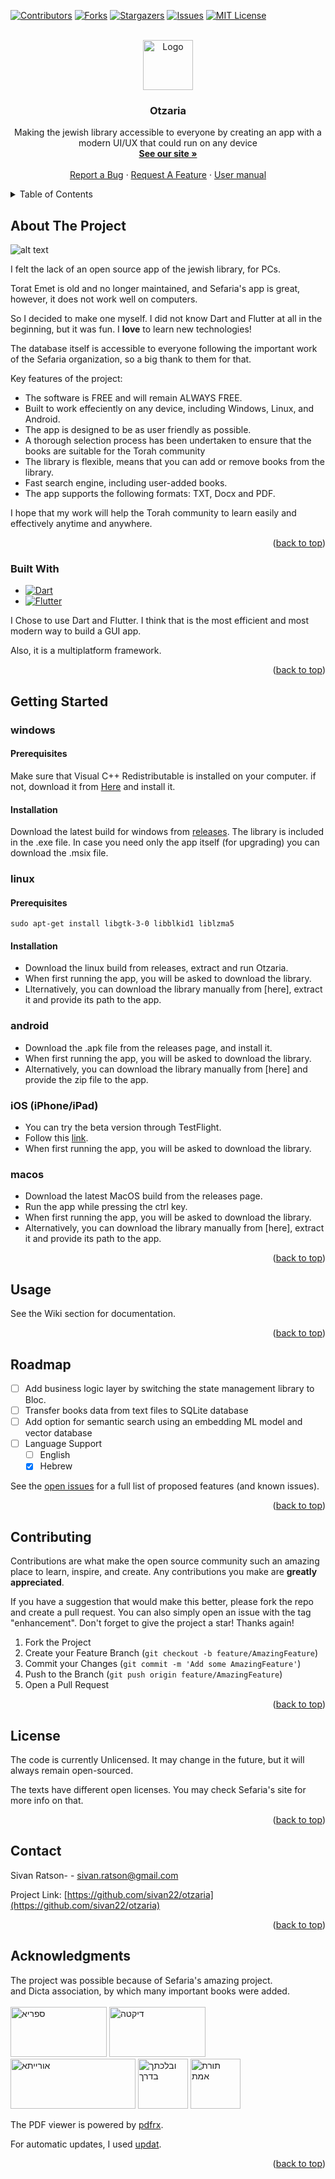
<!-- PROJECT SHIELDS -->
<!--
*** I'm using markdown "reference style" links for readability.
*** Reference links are enclosed in brackets [ ] instead of parentheses ( ).
*** See the bottom of this document for the declaration of the reference variables
*** for contributors-url, forks-url, etc. This is an optional, concise syntax you may use.
*** https://www.markdownguide.org/basic-syntax/#reference-style-links
-->
[![Contributors][contributors-shield]][contributors-url]
[![Forks][forks-shield]][forks-url]
[![Stargazers][stars-shield]][stars-url]
[![Issues][issues-shield]][issues-url]
[![MIT License][license-shield]][license-url]




<!-- PROJECT LOGO -->
<br />
<div align="center">
  <a href="https://github.com/sivan22/otzaria">
    <img src="images/logo.svg" alt="Logo" width="80" height="80">
  </a>

  <h3 align="center">Otzaria</h3>

  <p align="center">
    Making the jewish library accessible to everyone by creating an app with a modern UI/UX that could run on any device
    <br />
    <a href="https://sivan22.github.io/otzaria-download/"><strong>See our site »</strong></a>
    <br />
    <br/>  
    <a href="https://github.com/sivan22/otzaria/issues/new?labels=bug&template=bug-report---.md">Report a Bug</a>
    ·
    <a href="https://github.com/sivan22/otzaria/issues/new?labels=enhancement&template=feature-request---.md">Request A Feature</a>
    ·
    <a href="https://github.com/sivan22/otzaria/wiki">User manual</a>
  </p>
</div>



<!-- TABLE OF CONTENTS -->
<details>
  <summary>Table of Contents</summary>
  <ol>
    <li>
      <a href="#about-the-project">About The Project</a>
      <ul>
        <li><a href="#built-with">Built With</a></li>
      </ul>
    </li>
    <li>
      <a href="#getting-started">Getting Started</a>
      <ul>
        <li><a href="#prerequisites">Prerequisites</a></li>
        <li><a href="#installation">Installation</a></li>
      </ul>
    </li>
    <li><a href="#usage">Usage</a></li>
    <li><a href="#roadmap">Roadmap</a></li>
    <li><a href="#contributing">Contributing</a></li>
    <li><a href="#license">License</a></li>
    <li><a href="#contact">Contact</a></li>
    <li><a href="#acknowledgments">Acknowledgments</a></li>
  </ol>
</details>



<!-- ABOUT THE PROJECT -->
## About The Project

![alt text](image.png)

I felt the lack of an open source app of the jewish library, for PCs.


Torat Emet is old and no longer maintained, and Sefaria's app is great, however, it does not work well on computers.

So I decided to make one myself. I did not know Dart and Flutter at all in the beginning, but it was fun. I **love** to learn new technologies!

The database itself is accessible to everyone following the important work of the Sefaria organization, so a big thank to them for that.

Key features of the project:
* The software is FREE and will remain ALWAYS FREE.
* Built to work effeciently on any device, including Windows, Linux, and Android.
* The app is designed to be as user friendly as possible.
* A thorough selection process has been undertaken to ensure that the books are suitable for the Torah community
* The library is flexible, means that you can add or remove books from the library.
* Fast search engine, including user-added books.
* The app supports the following formats: TXT, Docx and PDF.

I hope that my work will help the Torah community to learn easily and effectively anytime and anywhere.

<p align="right">(<a href="#readme-top">back to top</a>)</p>



### Built With



* [![Dart][dart]][Dart-url]
* [![Flutter][Flutter]][Flutter-url]

I Chose to use Dart and Flutter. I think that is the most efficient and most modern way to build a GUI app.

Also, it is a multiplatform framework.

<p align="right">(<a href="#readme-top">back to top</a>)</p>



<!-- GETTING STARTED -->
## Getting Started

### windows
#### Prerequisites
Make sure that Visual C++ Redistributable is installed on your computer. if not, download it from [Here](https://learn.microsoft.com/en-us/cpp/windows/latest-supported-vc-redist?view=msvc-170) and install it.

#### Installation
Download the latest build for windows from [releases](https://github.com/Sivan22/otzaria/releases). 
The library is included in the .exe file.
In case you need only the app itself (for upgrading) you can download the .msix file.

### linux
#### Prerequisites
```sudo apt-get install libgtk-3-0 libblkid1 liblzma5```
#### Installation
* Download the linux build from releases, extract and run Otzaria.
* When first running the app, you will be asked to download the library.
* Llternatively, you can download the library manually from [here], extract it and provide its path to the app.

### android
* Download the .apk file from the releases page, and install it.
* When first running the app, you will be asked to download the library.
* Alternatively, you can download the library manually from [here] and provide the zip file to the app.

### iOS (iPhone/iPad)
* You can try the beta version through TestFlight. 
* Follow this [link](https://testflight.apple.com/join/yvNbmaX4).
* When first running the app, you will be asked to download the library.

### macos
* Download the latest MacOS build from the releases page.
* Run the app while pressing the ctrl key.
* When first running the app, you will be asked to download the library.
* Alternatively, you can download the library manually from [here], extract it and provide its path to the app.



<p align="right">(<a href="#readme-top">back to top</a>)</p>



<!-- USAGE EXAMPLES -->
## Usage

See the Wiki section for documentation.

<p align="right">(<a href="#readme-top">back to top</a>)</p>



<!-- ROADMAP -->
## Roadmap

- [ ] Add business logic layer by switching the state management library to Bloc.
- [ ] Transfer books data from text files to SQLite database
- [ ] Add option for semantic search using an embedding ML model and vector database
- [ ] Language Support
    - [ ] English
    - [X] Hebrew

See the [open issues](https://github.com/sivan22/otzaria/issues) for a full list of proposed features (and known issues).

<p align="right">(<a href="#readme-top">back to top</a>)</p>



<!-- CONTRIBUTING -->
## Contributing

Contributions are what make the open source community such an amazing place to learn, inspire, and create. Any contributions you make are **greatly appreciated**.

If you have a suggestion that would make this better, please fork the repo and create a pull request. You can also simply open an issue with the tag "enhancement".
Don't forget to give the project a star! Thanks again!

1. Fork the Project
2. Create your Feature Branch (`git checkout -b feature/AmazingFeature`)
3. Commit your Changes (`git commit -m 'Add some AmazingFeature'`)
4. Push to the Branch (`git push origin feature/AmazingFeature`)
5. Open a Pull Request

<p align="right">(<a href="#readme-top">back to top</a>)</p>



<!-- LICENSE -->
## License

The code is currently Unlicensed. It may change in the future, but it will always remain open-sourced.

The texts have different open licenses. You may check Sefaria's site for more info on that.

<p align="right">(<a href="#readme-top">back to top</a>)</p>



<!-- CONTACT -->
## Contact

Sivan Ratson-  - sivan.ratson@gmail.com

Project Link: [https://github.com/sivan22/otzaria](https://github.com/sivan22/otzaria)

<p align="right">(<a href="#readme-top">back to top</a>)</p>



<!-- ACKNOWLEDGMENTS -->
## Acknowledgments

The project was possible because of Sefaria's amazing project. 
<br>
and Dicta association, by which many important books were added.
<br>
<br>
<a href="https://www.sefaria.org/texts" title="ספריא" target="_blank"><img src="images/safria logo.png" alt="ספריא" width="154" height="80"/></a>
<a href="https://github.com/Dicta-Israel-Center-for-Text-Analysis/Dicta-Library-Download" title="דיקטה" target="_blank"><img src="images/dicta_logo.jpg" alt="דיקטה" width="154" height="80"/></a>
<a href="https://github.com/MosheWagner/Orayta-Books" title="אורייתא" target="_blank"><img src="images/Orayta.png" alt="אורייתא" width="200" height="80"/></a>
<a href="http://mobile.tora.ws" title="ובלכתך בדרך" target="_blank"><img src="images/OnYourWay_logo.jpg" alt="ובלכתך בדרך" width="80" height="80"/></a>
<a href="http://www.toratemetfreeware.com/index.html?downloads;1;" title="תורת אמת" target="_blank"><img src="images/toratemet.png" alt="תורת אמת" width="80" height="80"/></a>
<!--a href="https://github.com/projectbenyehuda/public_domain_dump" title="פרוייקט בן יהודה" target="_blank"><img src="images/Project Ben-Yehuda logo.jpg" alt="פרוייקט בן יהודה" width="80" height="80"/></a -->

The PDF viewer is powered by [pdfrx](https://pub.dev/packages/pdfrx).

For automatic updates, I used [updat](https://pub.dev/packages/updat).

<p align="right">(<a href="#readme-top">back to top</a>)</p>



<!-- MARKDOWN LINKS & IMAGES -->
<!-- https://www.markdownguide.org/basic-syntax/#reference-style-links -->
[contributors-shield]: https://img.shields.io/github/contributors/sivan22/otzaria.svg?style=for-the-badge
[contributors-url]: https://github.com/sivan22/otzaria/graphs/contributors
[forks-shield]: https://img.shields.io/github/forks/sivan22/otzaria.svg?style=for-the-badge
[forks-url]: https://github.com/sivan22/otzaria/network/members
[stars-shield]: https://img.shields.io/github/stars/sivan22/otzaria.svg?style=for-the-badge
[stars-url]: https://github.com/sivan22/otzaria/stargazers
[issues-shield]: https://img.shields.io/github/issues/sivan22/otzaria.svg?style=for-the-badge
[issues-url]: https://github.com/sivan22/otzaria/issues
[license-shield]: https://img.shields.io/github/license/sivan22/otzaria.svg?style=for-the-badge
[license-url]: https://github.com/sivan22/otzaria/blob/master/LICENSE.txt
[linkedin-shield]: https://img.shields.io/badge/-LinkedIn-black.svg?style=for-the-badge&logo=linkedin&colorB=555
[linkedin-url]: https://linkedin.com/in/othneildrew
[product-screenshot]: images/screenshot.png
[dart]: https://img.shields.io/badge/dart-000000?style=for-the-badge&logo=dart&logoColor=61DAFB
[Dart-url]: https://dart.dev/
[Flutter]: https://img.shields.io/badge/Flutter-20232A?style=for-the-badge&logo=flutter&logoColor=61DAFB
[Flutter-url]: https://flutter.dev/
[Vue.js]: https://img.shields.io/badge/Vue.js-35495E?style=for-the-badge&logo=vuedotjs&logoColor=4FC08D
[Vue-url]: https://vuejs.org/
[Angular.io]: https://img.shields.io/badge/Angular-DD0031?style=for-the-badge&logo=angular&logoColor=white
[Angular-url]: https://angular.io/
[Svelte.dev]: https://img.shields.io/badge/Svelte-4A4A55?style=for-the-badge&logo=svelte&logoColor=FF3E00
[Svelte-url]: https://svelte.dev/
[Laravel.com]: https://img.shields.io/badge/Laravel-FF2D20?style=for-the-badge&logo=laravel&logoColor=white
[Laravel-url]: https://laravel.com
[Bootstrap.com]: https://img.shields.io/badge/Bootstrap-563D7C?style=for-the-badge&logo=bootstrap&logoColor=white
[Bootstrap-url]: https://getbootstrap.com
[JQuery.com]: https://img.shields.io/badge/jQuery-0769AD?style=for-the-badge&logo=jquery&logoColor=white
[JQuery-url]: https://jquery.com 
